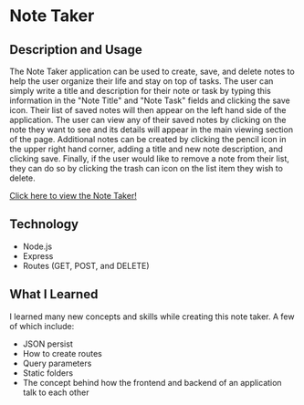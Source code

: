 # Note Taker
## Description and Usage
The Note Taker application can be used to create, save, and delete notes to help the user organize their life and stay on top of tasks.
The user can simply write a title and description for their note or task by typing this information in the "Note Title" and "Note Task" fields and clicking the save icon. Their list of saved notes will then appear on the left hand side of the application. The user can view any of their saved notes by clicking on the note they want to see and its details will appear in the main viewing section of the page. Additional notes can be created by clicking the pencil icon in the upper right hand corner, adding a title and new note description, and clicking save. Finally, if the user would like to remove a note from their list, they can do so by clicking the trash can icon on the list item they wish to delete.


[Click here to view the Note Taker!](https://drive.google.com/drive/folders/1bgsv4Ud4NJgOeFPKUtNskaoL_jf2j88L)


## Technology
* Node.js
* Express
* Routes (GET, POST, and DELETE)
  
## What I Learned
I learned many new concepts and skills while creating this note taker. A few of which include:
* JSON persist
* How to create routes
* Query parameters
* Static folders
* The concept behind how the frontend and backend of an application talk to each other
